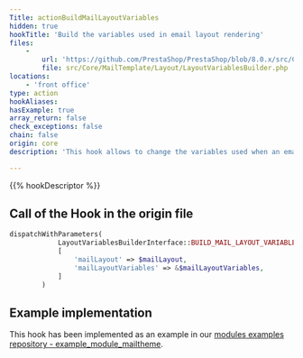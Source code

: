```yaml
---
Title: actionBuildMailLayoutVariables
hidden: true
hookTitle: 'Build the variables used in email layout rendering'
files:
    -
        url: 'https://github.com/PrestaShop/PrestaShop/blob/8.0.x/src/Core/MailTemplate/Layout/LayoutVariablesBuilder.php'
        file: src/Core/MailTemplate/Layout/LayoutVariablesBuilder.php
locations:
    - 'front office'
type: action
hookAliases: 
hasExample: true
array_return: false
check_exceptions: false
chain: false
origin: core
description: 'This hook allows to change the variables used when an email layout is rendered'

---
```


{{% hookDescriptor %}}

## Call of the Hook in the origin file

```php
dispatchWithParameters(
            LayoutVariablesBuilderInterface::BUILD_MAIL_LAYOUT_VARIABLES_HOOK,
            [
                'mailLayout' => $mailLayout,
                'mailLayoutVariables' => &$mailLayoutVariables,
            ]
        )
```

## Example implementation

This hook has been implemented as an example in our [modules examples repository - example_module_mailtheme](https://github.com/PrestaShop/example-modules/blob/8.x/example_module_mailtheme).

